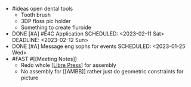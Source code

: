- #ideas open dental tools
	- Tooth brush
	- 3DP floss pic holder
	- Something to create fluroide
- DONE [#A] #E4C Application
  SCHEDULED: <2023-02-11 Sat>
  DEADLINE: <2023-02-12 Sun>
- DONE [#A] Message eng sophs for events
  SCHEDULED: <2023-01-25 Wed>
- #FAST #[[Meeting Notes]]
	- Redo whole [[Libre Press]] for assembly
	- No assembly for [[AMBB]] rather just do geometric constraints for picture

[//begin]: # "Autogenerated link references for markdown compatibility"
[Libre Press]: <../pages-ls/Libre Press> "Overview"
[//end]: # "Autogenerated link references"
